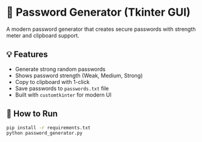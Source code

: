 # 🔐 Password Generator (Tkinter GUI)

A modern password generator that creates secure passwords with strength meter and clipboard support.

## 💡 Features
- Generate strong random passwords
- Shows password strength (Weak, Medium, Strong)
- Copy to clipboard with 1-click
- Save passwords to `passwords.txt` file
- Built with `customtkinter` for modern UI

## 🚀 How to Run
```bash
pip install -r requirements.txt
python password_generator.py
